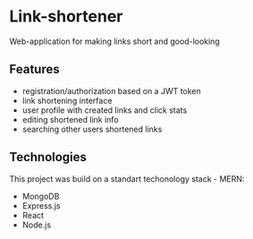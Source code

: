 # Link-shortener
Web-application for making links short and good-looking
## Features
  - registration/authorization based on a JWT token
  - link shortening interface
  - user profile with created links and click stats
  - editing shortened link info
  - searching other users shortened links
## Technologies
This project was build on a standart techonology stack - MERN:
  - MongoDB
  - Express.js
  - React
  - Node.js

